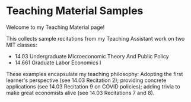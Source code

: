 # Teaching Material Samples

Welcome to my Teaching Material page!

This collects sample recitations from my Teaching Assistant work on two MIT classes:

- 14.03 Undergraduate Microeconomic Theory And Public Policy
- 14.661 Graduate Labor Economics I

These examples encapsulate my teaching philosophy: Adopting the first learner's perspective (see 14.03 Recitation 2); providing concrete applications (see 14.03 Recitation 9 on COVID policies); adding trivia to make great economists alive (see 14.03 Recitations 7 and 8).
